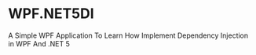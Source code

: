 # WPF.NET5DI
A Simple WPF Application To Learn How Implement Dependency Injection in WPF And .NET 5
